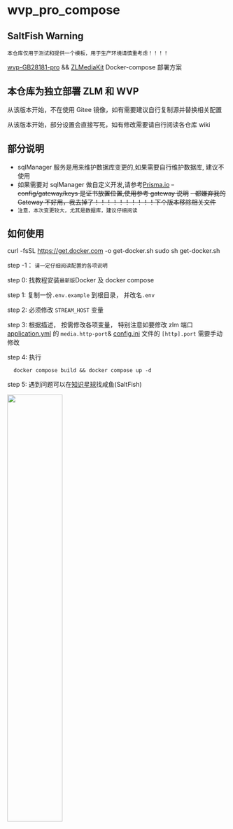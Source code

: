 # wvp_pro_compose

## SaltFish Warning

`本仓库仅用于测试和提供一个模板，用于生产环境请慎重考虑！！！！`

[wvp-GB28181-pro](https://github.com/648540858/wvp-GB28181-pro) && [ZLMediaKit](https://github.com/ZLMediaKit/ZLMediaKit) Docker-compose 部署方案

## 本仓库为独立部署 ZLM 和 WVP

从该版本开始，不在使用 Gitee 镜像，如有需要建议自行复制源并替换相关配置

从该版本开始，部分设置会直接写死，如有修改需要请自行阅读各仓库 wiki

## 部分说明

- sqlManager 服务是用来维护数据库变更的,如果需要自行维护数据库, 建议不使用
- 如果需要对 sqlManager 做自定义开发,请参考[Prisma.io](https://prisma.io)
  ~~- config/gateway/keys 是证书放置位置,使用参考 gateway 说明~~
  ~~- 都嫌弃我的 Gateway 不好用，我去掉了！！！！！！！！！！下个版本移除相关文件~~
- `注意，本次变更较大，尤其是数据库，建议仔细阅读`

## 如何使用

curl -fsSL https://get.docker.com -o get-docker.sh
 sudo sh get-docker.sh

step -1： `请一定仔细阅读配置的各项说明`

step 0: 找教程安装`最新版`Docker 及 docker compose

step 1: 复制一份`.env.example` 到根目录， 并改名`.env`

step 2: 必须修改 `STREAM_HOST` 变量

step 3: 根据描述， 按需修改各项变量， 特别注意如要修改 zlm 端口 [application.yml](./config/wvp/application.yml) 的 `media.http-port`& [config.ini](./config/zlm/config.ini) 文件的 `[http].port` 需要手动修改

step 4: 执行

```shell
  docker compose build && docker compose up -d
```

step 5: 遇到问题可以在[知识星球](https://t.zsxq.com/0dpu05aPO)找咸鱼(SaltFish)

  <img decoding="async" src="./CopyRight.jpg" width="50%">
